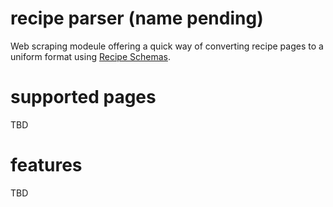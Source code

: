 # recipe parser (name pending)

Web scraping modeule offering a quick way of converting recipe pages to a uniform format using [Recipe Schemas](https://schema.org/Recipe).

# supported pages
TBD

# features
TBD


